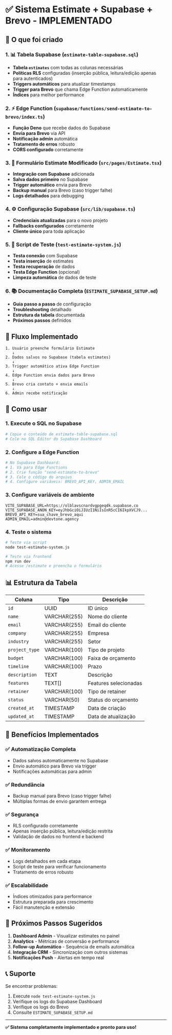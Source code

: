 # ✅ Sistema Estimate + Supabase + Brevo - IMPLEMENTADO

## 🎯 O que foi criado

### 1. 📊 Tabela Supabase (`estimate-table-supabase.sql`)
- **Tabela `estimates`** com todas as colunas necessárias
- **Políticas RLS** configuradas (inserção pública, leitura/edição apenas para autenticados)
- **Triggers automáticos** para atualizar timestamps
- **Trigger para Brevo** que chama Edge Function automaticamente
- **Índices** para melhor performance

### 2. ⚡ Edge Function (`supabase/functions/send-estimate-to-brevo/index.ts`)
- **Função Deno** que recebe dados do Supabase
- **Envia para Brevo** via API
- **Notificação admin** automática
- **Tratamento de erros** robusto
- **CORS configurado** corretamente

### 3. 🔄 Formulário Estimate Modificado (`src/pages/Estimate.tsx`)
- **Integração com Supabase** adicionada
- **Salva dados primeiro** no Supabase
- **Trigger automático** envia para Brevo
- **Backup manual** para Brevo (caso trigger falhe)
- **Logs detalhados** para debugging

### 4. ⚙️ Configuração Supabase (`src/lib/supabase.ts`)
- **Credenciais atualizadas** para o novo projeto
- **Fallbacks configurados** corretamente
- **Cliente único** para toda aplicação

### 5. 🧪 Script de Teste (`test-estimate-system.js`)
- **Testa conexão** com Supabase
- **Testa inserção** de estimates
- **Testa recuperação** de dados
- **Testa Edge Function** (opcional)
- **Limpeza automática** de dados de teste

### 6. 📚 Documentação Completa (`ESTIMATE_SUPABASE_SETUP.md`)
- **Guia passo a passo** de configuração
- **Troubleshooting** detalhado
- **Estrutura da tabela** documentada
- **Próximos passos** definidos

## 🔄 Fluxo Implementado

```
1. Usuário preenche formulário Estimate
   ↓
2. Dados salvos no Supabase (tabela estimates)
   ↓
3. Trigger automático ativa Edge Function
   ↓
4. Edge Function envia dados para Brevo
   ↓
5. Brevo cria contato + envia emails
   ↓
6. Admin recebe notificação
```

## 🚀 Como usar

### 1. Execute o SQL no Supabase
```bash
# Copie o conteúdo de estimate-table-supabase.sql
# Cole no SQL Editor do Supabase Dashboard
```

### 2. Configure a Edge Function
```bash
# No Supabase Dashboard:
# 1. Vá para Edge Functions
# 2. Crie função "send-estimate-to-brevo"
# 3. Cole o código do arquivo
# 4. Configure variáveis: BREVO_API_KEY, ADMIN_EMAIL
```

### 3. Configure variáveis de ambiente
```env
VITE_SUPABASE_URL=https://olblavscnardvgpgeqdk.supabase.co
VITE_SUPABASE_ANON_KEY=eyJhbGciOiJIUzI1NiIsInR5cCI6IkpXVCJ9...
BREVO_API_KEY=sua_chave_brevo_aqui
ADMIN_EMAIL=admin@devtone.agency
```

### 4. Teste o sistema
```bash
# Teste via script
node test-estimate-system.js

# Teste via frontend
npm run dev
# Acesse /estimate e preencha o formulário
```

## 📊 Estrutura da Tabela

| Coluna | Tipo | Descrição |
|--------|------|-----------|
| `id` | UUID | ID único |
| `name` | VARCHAR(255) | Nome do cliente |
| `email` | VARCHAR(255) | Email do cliente |
| `company` | VARCHAR(255) | Empresa |
| `industry` | VARCHAR(255) | Setor |
| `project_type` | VARCHAR(100) | Tipo de projeto |
| `budget` | VARCHAR(100) | Faixa de orçamento |
| `timeline` | VARCHAR(100) | Prazo |
| `description` | TEXT | Descrição |
| `features` | TEXT[] | Features selecionadas |
| `retainer` | VARCHAR(100) | Tipo de retainer |
| `status` | VARCHAR(50) | Status do orçamento |
| `created_at` | TIMESTAMP | Data de criação |
| `updated_at` | TIMESTAMP | Data de atualização |

## 🎯 Benefícios Implementados

### ✅ **Automatização Completa**
- Dados salvos automaticamente no Supabase
- Envio automático para Brevo via trigger
- Notificações automáticas para admin

### ✅ **Redundância**
- Backup manual para Brevo (caso trigger falhe)
- Múltiplas formas de envio garantem entrega

### ✅ **Segurança**
- RLS configurado corretamente
- Apenas inserção pública, leitura/edição restrita
- Validação de dados no frontend e backend

### ✅ **Monitoramento**
- Logs detalhados em cada etapa
- Script de teste para verificar funcionamento
- Tratamento de erros robusto

### ✅ **Escalabilidade**
- Índices otimizados para performance
- Estrutura preparada para crescimento
- Fácil manutenção e extensão

## 🔧 Próximos Passos Sugeridos

1. **Dashboard Admin** - Visualizar estimates no painel
2. **Analytics** - Métricas de conversão e performance
3. **Follow-up Automático** - Sequência de emails automática
4. **Integração CRM** - Sincronização com outros sistemas
5. **Notificações Push** - Alertas em tempo real

## 📞 Suporte

Se encontrar problemas:
1. Execute `node test-estimate-system.js`
2. Verifique os logs do Supabase Dashboard
3. Verifique os logs do Brevo
4. Consulte `ESTIMATE_SUPABASE_SETUP.md`

---

**✅ Sistema completamente implementado e pronto para uso!** 